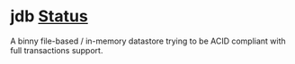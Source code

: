 # jdb [Status](https://img.shields.io/badge/status-alpha-red.svg)

A binny file-based / in-memory datastore trying to be ACID compliant with full transactions support.